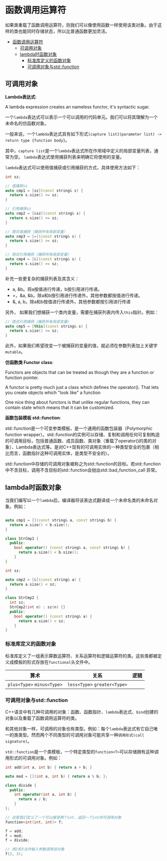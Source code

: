 # 函数调用运算符

如果类重载了函数调用运算符，则我们可以像使用函数一样使用该类对象。由于这样的类也能同时存储状态，所以比普通函数更加灵活。

- [函数调用运算符](#函数调用运算符)
  - [可调用对象](#可调用对象)
  - [lambda时函数对象](#lambda时函数对象)
    - [标准库定义的函数对象](#标准库定义的函数对象)
    - [可调用对象与std::function](#可调用对象与stdfunction)

## 可调用对象

**Lambda表达式**:

A lambda expression creates an nameless functor, it's syntactic sugar.

一个`lambda`表达式可以表示一个可以调用的代码单元。我们可以将其理解为一个未命名的仿函数对象。

一般来说，一个`lambda`表达式具有如下形式`[capture list](parameter list) -> return type {function body}`。

其中，`capture list`是一个`lambda`表达式所在作用域中定义的局部变量列表，通常为空。 `lambda`表达式使用捕获列表来明确它将使用的变量。

`lambda`表达式可以使用值捕获或引用捕获的方式，具体使用方法如下：

``` c++
int sz;

// 值捕获sz
auto cmp1 = [sz](const string& s) {
  return s.size() >= sz;
}

// 引用捕获sz
auto cmp2 = [&sz](const string& s) {
  return s.size() >= sz;
}

// 隐式值捕获（捕获所有局部变量）
auto cmp3 = [=](const string& s) {
  return s.size() >= sz;
}

// 隐式引用捕获（捕获所有局部变量）
auto cmp4 = [&](const string& s) {
  return s.size() >= sz;
}
```

补充一些更复杂的捕获列表及其含义：

- a, &b。将a按值进行传递，b按引用进行传递。
- =，&a, &b。除a和b按引用进行传递外，其他参数都按值进行传递。
- &, a, b。除a和b按值进行传递外，其他参数都按引用进行传递

另外， 如果我们想捕获一个类内变量，需要在捕获列表内传入`this`指针。例如：

``` c++
// 隐式引用捕获（捕获所有局部变量）
auto cmp5 = [this](const string& s) {
  return s.size() >= sz;
}
```

此外，如果我们希望改变一个被捕获的变量的值，就必须在参数列表加上关键字`mutable`。

**仿函数类 Functor class**:

Functors are objects that can be treated as though they are a function or function pointer.

A functor is pretty much just a class which defines the operator(). That lets you create objects which "look like" a function

One nice thing about functors is that unlike regular functions, they can contain state which means that it can be customized.

**函数包装模板 std::function**:

std::function是一个可变参类模板，是一个通用的函数包装器（Polymorphic function wrapper）。std::function的实例可以存储、复制和调用任何可复制构造的可调用目标，包括普通函数、成员函数、类对象（重载了operator()的类的对象）、Lambda表达式等。是对C++现有的可调用实体的一种类型安全的包裹（相比而言，函数指针这种可调用实体，是类型不安全的）。

std::function中存储的可调用对象被称之为std::function的目标。若std::function中不含目标，调用不含目标的std::function会抛出std::bad_function_call 异常。

## lambda时函数对象

当我们编写以一个`lambda`后，编译器将该表达式翻译成一个未命名类的未命名对象。例如：

``` c++

auto cmp1 = [](const string& a, const string& b) {
  return a.size() < b.size();
}

class StrCmp1 {
  public:
    bool operator() (const string& a, const string& b) {
      return a.size() < b.size();
    }
}

int sz;

auto cmp2 = [&](const string& a) {
  return a.size() < sz;
}

class StrCmp2 {
  int sz;
  StrCmp2(int n) : sz(n) {} 
  public:
    bool operator() (const string& a) {
      return a.size() < sz;
    }
}
```

### 标准库定义的函数对象

标准库定义了一组表示算数运算符、关系运算符和逻辑运算符的类。这些类都被定义成模板的形式存放在`functional`头文件中。

|                算术             |              关系           |    逻辑      |
|---------------------------------|----------------------------|--------------|
|`plus<Type>` `minus<Type>`           | `less<Type>` `greater<Type>`   |

### 可调用对象与std::function

C++语言中有几种可调用的对象：函数、函数指针、`lambda`表达式、`bind`创建的对象以及重载了函数调用运算符的类。

和其他对象一样，可调用的对象也有类型。例如：每个`lambda`表达式有它自己唯一的类类型。然而两个不同类型的可调用对象可能共享一种`调用形式(call signature)`。

`std::function`是一个类模板，一个特定类型的`function<T>`可以存储拥有这种调用形式的可调用对象。例如：

``` c++
int add(int a, int b) { return a + b; }

auto mod = [](int a, int b) { return a % b; };

class divide {
  public:
    int operator(int a, int b) {
      return a / b;
    }
};

// 这里我们定义了一个可以接受两个int、返回一个int的可调用对象
function<int(int, int)> f;

f = add;
f = mod;
f = divide;

// 用2和3当作输入参数调用该对象
f(2, 3);
```
